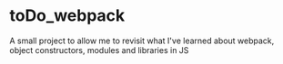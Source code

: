 # toDo_webpack
A small project to allow me to revisit what I've learned about webpack, object constructors, modules and libraries in JS
